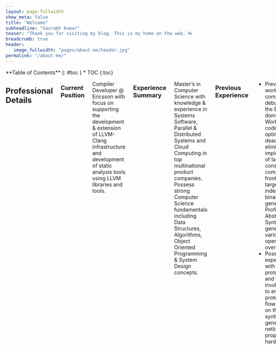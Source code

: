 ```yaml
---
layout: page-fullwidth
show_meta: false
title: "Welcome"
subheadline: "Saurabh Kumar"
teaser: "Thank you for visiting my blog. This is my home on the web. Here, you can get to know everything about me such as my profession, education, hobbies and passion. Please feel free to connect with me or reach out to me."
breadcrumb: true
header:
   image_fullwidth: "pages/about-me/header.jpg"
permalink: "/about-me/"
---
```


<div class="row">
<div class="medium-4 medium-push-8 columns" markdown="1">
<div class="panel radius" markdown="1">
**Table of Contents**
{: #toc }
*  TOC
{:toc}
</div>
</div><!-- /.medium-4.columns -->

<div class="medium-8 medium-pull-4 columns" markdown="1">

## Professional Details
### Current Position
Compiler Developer @ Ericsson with focus on supporting the development & extension of LLVM-Clang infrastructure and development of static analysis tools using LLVM libraries and tools.

### Experience Summary
Master’s in Computer Science with knowledge & experience in Systems Software, Parallel & Distributed Systems and Cloud Computing in top multinational product companies. Possess strong Computer Science fundamentals including Data Structures, Algorithms, Object Oriented Programming & System Design concepts.

### Previous Experience
- Previously worked on compilers and debuggers in the EDA domain. Worked on code optimization, dead logic elimination, implementation of language constructs in compiler frontend and target independent binary generation. Proficient with Abstract Syntax Tree in general and various operations over it. 
- Posses good experience with FPGA prototyping and the phases involved in end to end prototyping flow. Worked on the RTL synthesis to generate netlist for proprietary hardware 


## Introduction
Hi, My name is Saurabh Kumar, currently working on Compiler Development @ Ericsson. I recently finished my Master's in Computer Science from Texas A&M University. Prior to this, I worked for 4.5 years as Software Developer in leading multinational product companies where I was responsible for development of an entire product as Lead Developer due my technical and leadership prowess. I have an overall professional work experience of 4.5 years in Software Design & Development. During my tenure, I worked on highly complex software using state of the art technologies, best programming practices, design patterns and software development methodologies. I have an innate passion for research and constantly thrive to innovate and solve problems efficiently.  Before that, I cleared Joint Entrance Examination and was fortunate to get admission into an IIT (Indian Institute of Technology) to study Computer Science where I earned a Bachelor's degree in Computer Science & Engineering.

During my Masters, I served as a Teaching Assistant for the Department of Computer Science for the past 2 semesters where I taught C++ to undergraduate students. I was the only Master's student to be offered this position twice consecutively due to my excellent performance. I also developed an Autograding software to grade students programming assignments automatically which helped in providing prompt feedback and grades to the students and reduced the manual grading overhead on instructors.

When I am not on the job, I like to listen to music and sip coffee. I am a fitness fanatic and love to work out as it keeps me healthy and tremendously improves my productivity. I also like to try out new recipes every once in a while, for my fiancée. I like art and music and can perform a solo on an acoustic guitar. Bill Gates once said that "Software is a great combination between artistry and engineering" and I second that. I like programming and enjoy various aspects of Software Design and Development.

Through social service, I want to create an impact on the society through education. I believe that a more educated society will make the world a better place. I am a member of the Indian Red Cross Society and have volunteered multiple times for donation drives and relief work after natural disasters. I also volunteered as a tutor as member of a Nonprofit organization called Kashi Utkarsh during my bachelors. Currently, I want to focus on my career goals and improve my skills to achieve professional excellence which I plan to use to make a positive impact on the society in future. You can go through my profile to know more about me. If you'd like to get in touch, feel free to say hello.

## Educational Qualifications
### Master of Computer Science
- __Institute:__ Texas A&M University, College Station
- __Date Attended:__ August, 2017 to May, 2019
- __Website:__ [www.tamu.edu](www.tamu.edu)
- __Courses:__ Learnt and researched in latest technologies being used in the industry. Worked in the fields of *Software Engineering, Parallel Programming, Distributed & Cloud Computing, Machine Learning, Deep Learning, Artificial Intelligence, Human Behavior Analytics, Information Storage & Retrieval and Blockchain technologies*
- __Activities & Societies:__ Member of the Computer Science & Engineering Graduate Student Association, Member of Graduate & Professional Student Council
- __University Description:__ Opened in 1876, Texas A&M University was ranked 29th in America's Best Value Colleges in 2018 by Forbes. It is a research hub with significant funding from NASA, NSF & NIH. Texas A&M ranks 13th among U.S. research universities in exchange agreements with institutions abroad and student participation in study abroad programs as per Wikipedia

### Bachelor of Technology, Computer Science & Engineering
- __Institute:__ Indian Institute of Technology (BHU)
- __Date Attended:__ July, 2008 to May, 2012
- __Website:__ [www.iitbhu.ac.in](www.iitbhu.ac.in)
-  __Courses:__ Algorithms, Data Structures, Artificial Intelligence, C/C++ Programming, Computer Architecture & Organization, Computer Graphics, Networking, Databases, Graph Theory, Operating Systems, Parallel & Distributed Computing, and Software Engineering
-  __Activities & Societies:__ Member of Computer Engineering Society, ACM-IITBHU, Technical Activity Center, Codefest, Robotics Club and an active volunteer of Kashi Utkarsh 
- __University Description:__ Founded in 1919, Indian Institute of Technology (BHU) Varanasi was ranked 9th in Engineering Colleges in India in 2017 by The Week.The admission for undergraduate courses to the institute is through Indian Institute of Technology Joint Entrance Examination (IIT-JEE) which is ranked 5th in Toughest Entrance Exams in the World by RankRED.

## Skills & Interests
### Core Competencies
- Knowledge of advanced level programming in C & C++ including C++11, STL containers, C++ templates, and standard library
- Profound knowledge of algorithms, data structures, object-oriented programming paradigm, and design patterns
- In-depth understanding of operating systems, multithreading, multiprocessing, and parallel & distributed computing concepts
- Developed and supported several commercial applications using C++ with more than 100K LOC
- Involved in all the phases of software development lifecycle in agile, waterfall, and test-driven development environments
- Experience with python, MPI, OpenMP, CUDA, GDB, Pthreads and Unix

### Areas of Interest
- Compiler Technologies Development
- Backend Development in C & C++
- Parallel & Distributed Computing
- Systems Software Development

### Technical Skills
- __Languages:__ C Programming, C++ Programming, Python, Perl, HTML, CSS, Javascript, bash scripting, Tcl/Tk, XML, JSON
- __Libraries:__ STLBoost, C++11, PThreads, MPI, OpenMP, CUDA, Numpy, Scipy, Sk-learn, NltkPytorch
- __Frameworks:__ Django-Python, CppUnit, CUnit, Cmake
- __Tools:__ GDB, Coverity, Valgrind, GProf, CMake, Doxygen, Git, Perforce, Jira, Vim
- __Concepts:__ OOP, Agile, BDD, TDD, UML, Multithreading, Multiprocessing
- __Software:__ Bugzilla, ClearQuest, Gerrit, Code Collaborator, Rally, Pivotal Tracker, Eclipse, Visual Studio
- __Platforms:__ Linux, Windows, Mac OSX, LSF, SGE, AWS, Google Cloud
- __Hardware:__ VHDL, Verilog, SystemC, UVM, SVA, PSL, UPF, STA, Simulation, Emulation, FPGA Prototyping
- __Databases:__ MongoDB, Redis, SQL

## Job Experiences
### Full Time Jobs
#### Compiler Developer @ Ericsson Inc.
- __Date:__ July,2019 - Present
- __Company Website:__ [www.ericsson.com](www.ericsson.com)
- __ROLES & RESPONSIBILITIES:__
  + Working on fixing bugs/issues reported in the Clang-LLVM compiler related to the Static Analyser
  + Built a tool to automatically format DSP-C source code according to Ericsson coding guidelines using clang-format and other 3rd party open source libraries
  + Support the development & extension of LLVM-Clang infrastructure and development of static analysis tools using LLVM libraries and tools

#### Lead Member of Technical Staff (R&D) @ Mentor, A Siemens Business
- __Date:__ August,2016 - April,2017
- __Company Website:__ [www.mentor.com](www.mentor.com)
- __ROLES & RESPONSIBILITIES:__
  + Lead developer for software that helps customers automatically perform verification tasks with minimal configuration. Worked with users to gather requirement, designed, developed & tested a fault tolerant software which resulted in 50% faster turnaround time
  + Designed and implemented power specification language support in compiler of FPGA prototyping using C++; Performed code optimization via hanging logic removal, dead logic elimination & complex algorithms reducing memory usage by 30%
  + Worked in all phases of SDLC including backend development for FPGA compiler using Agile development methodology & improving product quality by incorporating customer feedback, changing requirements and reducing overall development time
  + Proposed feature plans created future roadmaps & test requirement documents for compiler software by collaborating with multiple teams; Performed code reviews, bug fixes and progress review to ensure accuracy and timely development of software

#### Senior Member of Technical Staff (R&D) @ Mentor, A Siemens Business
- __Date:__ August,2013 - July,2016
- __Company Website:__ [www.mentor.com](www.mentor.com)
- __ROLES & RESPONSIBILITIES:__
  + Handled design, development, test and debug of large system software. Analyzed code for efficiency, stability, portability, scalability & integration with various platforms. Provided post production customer support to quickly resolve issues
  + Developed a compiler driver software using C++ to aid in verification of hardware devices for FPGA prototyping system. Designed the driver software interface, software requirement specifications & architecture documents
  + Programmed a multiprocessing software using C++ to identify mutually exclusive compilation phases and run them in parallel over grid, LSF, and machine list, resulting in over 200% runtime efficiency
  + Supported VHDL-2008, a hardware design programming language using C & C++ in the compiler of Questa Visualizer debugger facilitating advanced verification environment and reducing overall verification time by 10%
  + Implemented encryption mechanism using C & C++ in VHDL compiler as per IEEE-1735 standards for IP protection

#### Member of Technical Staff (R&D) @ NetApp Inc.
- __Date:__ July,2012 - July,2013
- __Company Website:__ [www.netapp.com](www.netapp.com)
- __ROLES & RESPONSIBILITIES:__
  + Contributed towards the backend development of SANtricity using C++, an enterprise storage array management software. Implemented storage array discovery and support bundle collection features
  + Engineered command line programs to implement volume management, firmware inventory and array discovery features using C++ which were distributed to OEM partners as part of the SDK package

### Internships
#### Software Engineering Intern @ NetApp Inc.
- __Date:__ May,2011 - July,2011
- __Company Website:__ [www.netapp.com](www.netapp.com)
- __ROLES & RESPONSIBILITIES:__
  + Created a tool using Python to validate the integrity of fingerprint database used to identify potential metadata corruption that could lead to data loss during deduplication. Quickly learned the required technologies, understood requirements, designed, coded, tested and successfully delivered the project which garnered me a full time offer from NetApp

#### Software Engineering Intern @ Infogile Technologies
- __Date:__ May,2010 - July,2010
- __Company Website:__ [www.infogile.com](www.infogile.com)
- __ROLES & RESPONSIBILITIES:__
  + Built and tested J2ME mobile application by implementing functionalities for buffering and streaming media, XML parser, live feeds and Facebook integration using KXML and Facebook mobile API

### Part Time Jobs
#### Graduate Assistant @ Texas A&M University
- __Date:__ August,2017 - May,2018
- __University Website:__ [www.tamu.edu](www.tamu.edu)
- __ROLES & RESPONSIBILITIES:__
  + Developed an auto grading software to automate the grading of C++ programming assignments via static parsing of code as well as dynamic execution according to scoring rubrics for Department of Computer Science, Texas A&M University


<a class="radius button large" href="{{ site.url }}{{ site.baseurl }}/blog/">Check out my recent posts ›</a>


 [1]: {{ site.url }}{{ site.baseurl }}/documentation/
